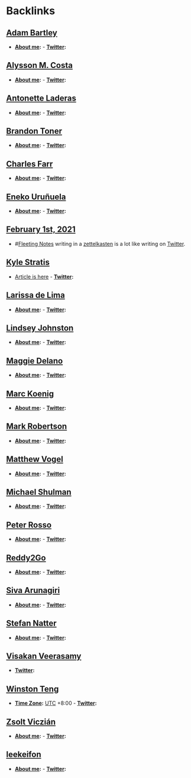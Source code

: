 
# Backlinks
## [Adam Bartley](<Adam Bartley.md>)
- **[About me](<About me.md>):**
        - **[Twitter](<Twitter.md>):**

## [Alysson M. Costa](<Alysson M. Costa.md>)
- **[About me](<About me.md>):** 
        - **[Twitter](<Twitter.md>):**

## [Antonette Laderas](<Antonette Laderas.md>)
- **[About me](<About me.md>):**
        - **[Twitter](<Twitter.md>):**

## [Brandon Toner](<Brandon Toner.md>)
- **[About me](<About me.md>):**
        - **[Twitter](<Twitter.md>):**

## [Charles Farr](<Charles Farr.md>)
- **[About me](<About me.md>):**
        - **[Twitter](<Twitter.md>):**

## [Eneko Uruñuela](<Eneko Uruñuela.md>)
- **[About me](<About me.md>):**
        - **[Twitter](<Twitter.md>):**

## [February 1st, 2021](<February 1st, 2021.md>)
- #[Fleeting Notes](<Fleeting Notes.md>) writing in a [zettelkasten](<zettelkasten.md>) is a lot like writing on [Twitter](<Twitter.md>).

## [Kyle Stratis](<Kyle Stratis.md>)
- [Article is here](https://www.kylestratis.com/post/introducing-roamlab-a-framework-for-building-community-labs)
        - **[Twitter](<Twitter.md>):**

## [Larissa de Lima](<Larissa de Lima.md>)
- **[About me](<About me.md>):**
        - **[Twitter](<Twitter.md>):**

## [Lindsey Johnston](<Lindsey Johnston.md>)
- **[About me](<About me.md>):**
        - **[Twitter](<Twitter.md>):**

## [Maggie Delano](<Maggie Delano.md>)
- **[About me](<About me.md>):**
        - **[Twitter](<Twitter.md>):**

## [Marc Koenig](<Marc Koenig.md>)
- **[About me](<About me.md>):**
        - **[Twitter](<Twitter.md>):**

## [Mark Robertson](<Mark Robertson.md>)
- **[About me](<About me.md>):** 
        - **[Twitter](<Twitter.md>):**

## [Matthew Vogel](<Matthew Vogel.md>)
- **[About me](<About me.md>):**
        - **[Twitter](<Twitter.md>):**

## [Michael Shulman](<Michael Shulman.md>)
- **[About me](<About me.md>):**
        - **[Twitter](<Twitter.md>):**

## [Peter Rosso](<Peter Rosso.md>)
- **[About me](<About me.md>):**
        - **[Twitter](<Twitter.md>):**

## [Reddy2Go](<Reddy2Go.md>)
- **[About me](<About me.md>):**
        - **[Twitter](<Twitter.md>):**

## [Siva Arunagiri](<Siva Arunagiri.md>)
- **[About me](<About me.md>):**
        - **[Twitter](<Twitter.md>):**

## [Stefan Natter](<Stefan Natter.md>)
- **[About me](<About me.md>):** 
        - **[Twitter](<Twitter.md>):**

## [Visakan Veerasamy](<Visakan Veerasamy.md>)
- **[Twitter](<Twitter.md>):**

## [Winston Teng](<Winston Teng.md>)
- **[Time Zone](<Time Zone.md>):**  [UTC](<UTC.md>) +8:00
        - **[Twitter](<Twitter.md>):**

## [Zsolt Viczián](<Zsolt Viczián.md>)
- **[About me](<About me.md>):**
        - **[Twitter](<Twitter.md>):**

## [leekeifon](<leekeifon.md>)
- **[About me](<About me.md>):**
        - **[Twitter](<Twitter.md>):**

